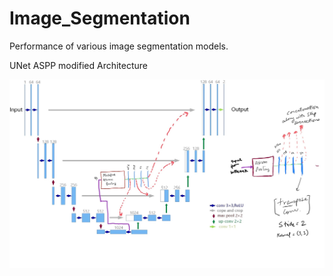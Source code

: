 # Image_Segmentation
Performance of various image segmentation models.

UNet ASPP modified Architecture

![image](https://github.com/Shiva18A/Image_Segmentation/blob/main/Modified_model_design.jpg?raw=true "architecture")

